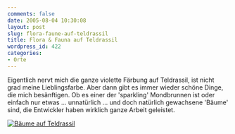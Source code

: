 ```yaml
---
comments: false
date: 2005-08-04 10:30:08
layout: post
slug: flora-faune-auf-teldrassil
title: Flora & Fauna auf Teldrassil
wordpress_id: 422
categories:
- Orte
---
```


Eigentlich nervt mich die ganze violette Färbung auf Teldrassil, ist nicht grad meine Lieblingsfarbe. Aber dann gibt es immer wieder schöne Dinge, die mich besänftigen. Ob es einer der 'sparkling' Mondbrunnen ist oder einfach nur etwas ... unnatürlich ... und doch natürlich gewachsene 'Bäume' sind, die Entwickler haben wirklich ganze Arbeit geleistet.

[![Bäume auf Teldrassil](http://photos22.flickr.com/31121035_2048ecc757.jpg)](http://www.flickr.com/photos/walsweer/31121035/)
